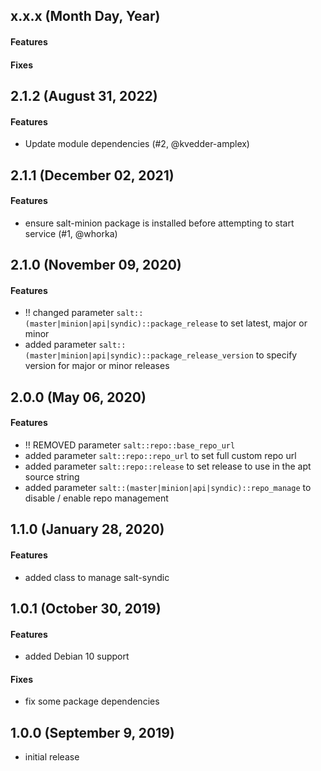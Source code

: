 ## x.x.x (Month Day, Year)

#### Features

#### Fixes

## 2.1.2 (August 31, 2022)

#### Features

* Update module dependencies (#2, @kvedder-amplex)


## 2.1.1 (December 02, 2021)

#### Features

* ensure salt-minion package is installed before attempting to start service (#1, @whorka)


## 2.1.0 (November 09, 2020)

#### Features

* !! changed parameter `salt::(master|minion|api|syndic)::package_release` to set latest, major or minor
* added parameter `salt::(master|minion|api|syndic)::package_release_version` to specify version for major or minor releases


## 2.0.0 (May 06, 2020)

#### Features

* !! REMOVED parameter `salt::repo::base_repo_url`
* added parameter `salt::repo::repo_url` to set full custom repo url
* added parameter `salt::repo::release` to set release to use in the apt source string
* added parameter `salt::(master|minion|api|syndic)::repo_manage` to disable / enable repo management

## 1.1.0 (January 28, 2020)

#### Features
* added class to manage salt-syndic

## 1.0.1 (October 30, 2019)

#### Features
* added Debian 10 support

#### Fixes
* fix some package dependencies

## 1.0.0 (September 9, 2019)

* initial release

